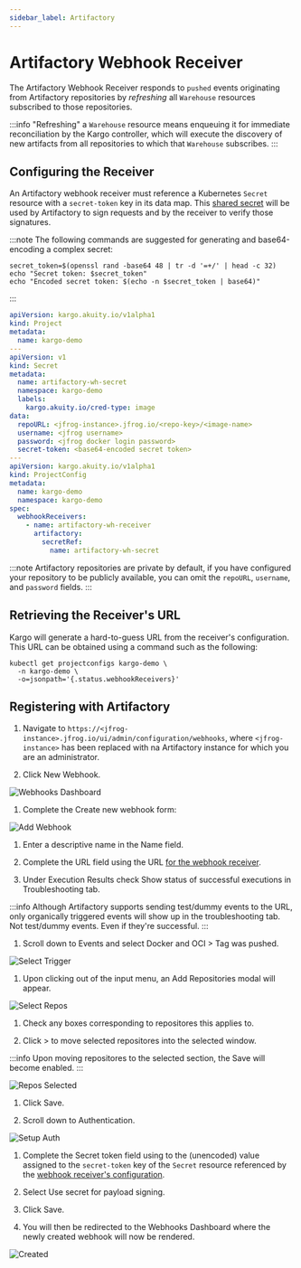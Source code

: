 ```yaml
---
sidebar_label: Artifactory
---
```


# Artifactory Webhook Receiver

The Artifactory Webhook Receiver responds to `pushed` events originating from 
Artifactory repositories by _refreshing_ all `Warehouse` resources subscribed to 
those repositories.

:::info
"Refreshing" a `Warehouse` resource means enqueuing it for immediate
reconciliation by the Kargo controller, which will execute the discovery of
new artifacts from all repositories to which that `Warehouse` subscribes.
:::

## Configuring the Receiver

An Artifactory webhook receiver must reference a Kubernetes `Secret` resource 
with a `secret-token` key in its data map. This
[shared secret](https://en.wikipedia.org/wiki/Shared_secret) will be used by
Artifactory to sign requests and by the receiver to verify those signatures.

:::note
The following commands are suggested for generating and base64-encoding a
complex secret:

```shell
secret_token=$(openssl rand -base64 48 | tr -d '=+/' | head -c 32)
echo "Secret token: $secret_token"
echo "Encoded secret token: $(echo -n $secret_token | base64)"
```

:::

```yaml
apiVersion: kargo.akuity.io/v1alpha1
kind: Project
metadata:
  name: kargo-demo
---
apiVersion: v1
kind: Secret
metadata:
  name: artifactory-wh-secret
  namespace: kargo-demo
  labels:
    kargo.akuity.io/cred-type: image
data:
  repoURL: <jfrog-instance>.jfrog.io/<repo-key>/<image-name>
  username: <jfrog username>
  password: <jfrog docker login password>
  secret-token: <base64-encoded secret token>
---
apiVersion: kargo.akuity.io/v1alpha1
kind: ProjectConfig
metadata:
  name: kargo-demo
  namespace: kargo-demo
spec:
  webhookReceivers: 
    - name: artifactory-wh-receiver
      artifactory:
        secretRef:
          name: artifactory-wh-secret
```

:::note
Artifactory repositories are private by default, if you have configured your
repository to be publicly available, you can omit the `repoURL`, `username`, and
`password` fields.
:::

## Retrieving the Receiver's URL

Kargo will generate a hard-to-guess URL from the receiver's configuration. This
URL can be obtained using a command such as the following:

```shell
kubectl get projectconfigs kargo-demo \
  -n kargo-demo \
  -o=jsonpath='{.status.webhookReceivers}'
```

## Registering with Artifactory

1. Navigate to 
  `https://<jfrog-instance>.jfrog.io/ui/admin/configuration/webhooks`, where
  `<jfrog-instance>` has been replaced with na Artifactory instance for which 
  you are an administrator.

1. Click <Hlt>New Webhook</Hlt>.

![Webhooks Dashboard](./img/webhooks.png "Webhooks Dashboard")

1. Complete the <Hlt>Create new webhook</Hlt> form:

![Add Webhook](./img/add-webhook.png "Add Webhook")

  1. Enter a descriptive name in the <Hlt>Name</Hlt> field.

  1. Complete the <Hlt>URL</Hlt> field using the URL
      [for the webhook receiver](#retrieving-the-receivers-url).
  
  1. Under <Hlt>Execution Results</Hlt> check <Hlt>Show status of successful 
  executions in Troubleshooting tab.</Hlt>

  :::info
    Although Artifactory supports sending test/dummy events to the URL,
    only organically triggered events will show up in the troubleshooting tab.
    Not test/dummy events. Even if they're successful.
  :::

  1. Scroll down to <Hlt>Events</Hlt> and select <Hlt>Docker and OCI</Hlt> > 
  <Hlt>Tag was pushed</Hlt>.

![Select Trigger](./img/select-trigger.png "Select Trigger")

  1. Upon clicking out of the input menu, an <Hlt>Add Repositories</Hlt> modal 
  will appear.

![Select Repos](./img/select-repos.png "Select Repos")

  1. Check any boxes corresponding to repositores this applies to.

  1. Click <Hlt>></Hlt> to move selected repositores into the selected window.

  :::info
    Upon moving repositores to the selected section, the <Hlt>Save</Hlt> will
    become enabled.
  :::

![Repos Selected](./img/repos-selected.png "Repos Selected")

  1. Click <Hlt>Save</Hlt>.

  1. Scroll down to <Hlt>Authentication</Hlt>.

![Setup Auth](./img/setup-auth.png "Setup Auth")

  1. Complete the <Hlt>Secret token</Hlt> field using to the (unencoded) value
      assigned to the `secret-token` key of the `Secret` resource referenced by
      the
      [webhook receiver's configuration](#configuring-the-receiver).

  1. Select <Hlt>Use secret for payload signing</Hlt>.

  1. Click <Hlt>Save</Hlt>.

  1. You will then be redirected to the <Hlt>Webhooks Dashboard</Hlt> where the 
  newly created webhook will now be rendered.

![Created](./img/created.png "Created")